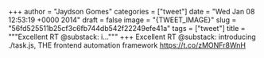 
+++
author = "Jaydson Gomes"
categories = ["tweet"]
date = "Wed Jan 08 12:53:19 +0000 2014"
draft = false
image = "{TWEET_IMAGE}"
slug = "56fd525511b25cf3c6fb744db542f22249efe41a"
tags = ["tweet"]
title = """Excellent RT @substack: i..."""
+++
Excellent RT @substack: introducing ./task.js, THE frontend automation framework https://t.co/zMONFr8WnH
